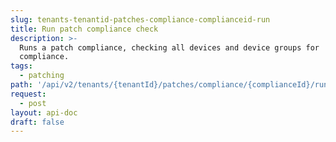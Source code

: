 ```yaml
---
slug: tenants-tenantid-patches-compliance-complianceid-run
title: Run patch compliance check
description: >-
  Runs a patch compliance, checking all devices and device groups for
  compliance.
tags:
  - patching
path: '/api/v2/tenants/{tenantId}/patches/compliance/{complianceId}/run'
request:
  - post
layout: api-doc
draft: false
---
```

